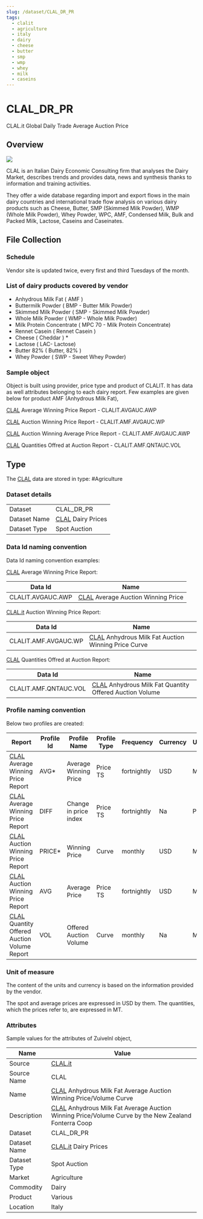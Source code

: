 ```yaml
---
slug: /dataset/CLAL_DR_PR
tags:
  - clalit
  - agriculture
  - italy
  - dairy
  - cheese
  - butter
  - smp
  - wmp
  - whey
  - milk
  - caseins
---
```

CLAL_DR_PR
============================================================

CLAL.it Global Daily Trade Average Auction Price  

## Overview

![](/img/data/clalit.png)

CLAL is an Italian Dairy Economic Consulting firm that analyses the Dairy Market, describes trends and provides data, news and synthesis thanks to information and training activities.

They offer a wide database regarding import and export flows in the main dairy countries and international trade flow analysis on various dairy products such as Cheese, Butter, SMP (Skimmed Milk Powder), WMP (Whole Milk Powder), Whey Powder, WPC, AMF, Condensed Milk, Bulk and Packed Milk, Lactose, Caseins and Caseinates.

## File Collection

### Schedule

Vendor site is updated twice, every first and third Tuesdays of the month.

### List of dairy products covered by vendor

*   Anhydrous Milk Fat ( AMF )    
*   Buttermilk Powder ( BMP - Butter Milk Powder)    
*   Skimmed Milk Powder ( SMP - Skimmed Milk Powder)    
*   Whole Milk Powder ( WMP - Whole Milk Powder)    
*   Milk Protein Concentrate ( MPC 70 - Milk Protein Concentrate)    
*   Rennet Casein ( Rennet Casein )    
*   Cheese ( Cheddar ) *    
*   Lactose ( LAC- Lactose)    
*   Butter 82% ( Butter, 82% )    
*   Whey Powder ( SWP - Sweet Whey Powder)    

### Sample object

Object is built using provider, price type and product of CLALIT. It has data as well attributes belonging to each dairy report. Few examples are given below for product AMF (Anhydrous Milk Fat),

[CLAL](http://CLAL.it) Average Winning Price Report - CLALIT.AVGAUC.AWP

[CLAL](http://CLAL.it) Auction Winning Price Report - CLALIT.AMF.AVGAUC.WP

[CLAL](http://CLAL.it) Auction Winning Average Price Report - CLALIT.AMF.AVGAUC.AWP

[CLAL](http://CLAL.it) Quantities Offred at Auction Report - CLALIT.AMF.QNTAUC.VOL


## Type

The [CLAL](http://CLAL.it) data are stored in type: #Agriculture

### Dataset details

|||
|-|-|
|Dataset|CLAL_DR_PR|
|Dataset Name|[CLAL](http://clal.it/) Dairy Prices|
|Dataset Type|Spot Auction|

### Data Id naming convention

Data Id naming convention examples:

[CLAL](http://CLAL.it) Average Winning Price Report:

|**Data Id**|**Name**|
|-|-|
|CLALIT.AVGAUC.AWP|[CLAL](http://clal.it/) Average Auction Winning Price|

[CLAL.it](http://CLAL.it) Auction Winning Price Report:

|**Data Id**|**Name**|
|-|-|
|CLALIT.AMF.AVGAUC.WP|[CLAL](http://clal.it/) Anhydrous Milk Fat Auction Winning Price Curve|

[CLAL](http://CLAL.it) Quantities Offred at Auction Report:

|**Data Id**|**Name**|
|-|-|
|CLALIT.AMF.QNTAUC.VOL|[CLAL](http://clal.it/) Anhydrous Milk Fat Quantity Offered Auction Volume|

### Profile naming convention

Below two profiles are created:

|**Report**|**Profile Id**|**Profile Name**|**Profile Type**|**Frequency**|**Currency**|**Unit**|
|-|-|-|-|-|-|-|
|[CLAL](http://CLAL.it) Average Winning Price Report|AVG*|Average Winning Price|Price TS|fortnightly|USD|MT|
|[CLAL](http://CLAL.it) Average Winning Price Report|DIFF|Change in price index|Price TS|fortnightly|Na|PCT|
|[CLAL](http://CLAL.it) Auction Winning Price Report|PRICE*|Winning Price|Curve|monthly|USD|MT|
|[CLAL](http://CLAL.it) Auction Winning Price Report|AVG|Average Price|Price TS|fortnightly|USD|MT|
|[CLAL](http://CLAL.it) Quantity Offered Auction Volume Report|VOL|Offered Auction Volume|Curve|monthly|Na|MT|

### Unit of measure

The content of the units and currency is based on the information provided by the vendor.

The spot and average prices are expressed in USD by them. The quantities, which the prices refer to, are expressed in MT.

### Attributes

Sample values for the attributes of Zuivelnl object,

|Name|Value|
|-|-|
|Source|[CLAL.it](http://clal.it/)|
|Source Name|CLAL|
|Name|[CLAL](http://CLAL.it) Anhydrous Milk Fat Average Auction Winning Price/Volume Curve|
|Description|[CLAL](http://clal.it/) Anhydrous Milk Fat Average Auction Winning Price/Volume Curve by the New Zealand Fonterra Coop|
|Dataset|CLAL_DR_PR|
|Dataset Name|[CLAL.it](http://clal.it/) Dairy Prices|
|Dataset Type|Spot Auction|
|Market|Agriculture|
|Commodity|Dairy|
|Product|Various|
|Location|Italy|


